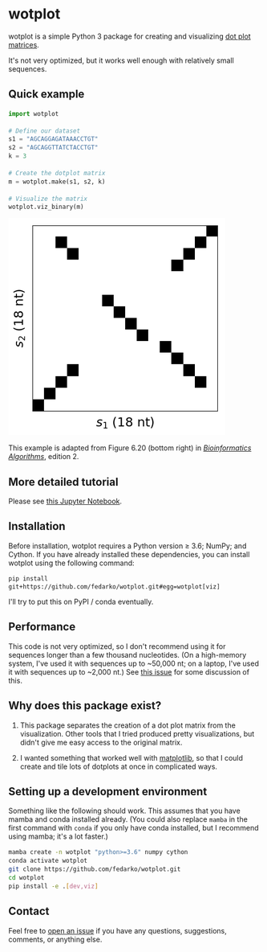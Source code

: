# wotplot

wotplot is a simple Python 3 package for creating and visualizing
[dot plot matrices](https://en.wikipedia.org/wiki/Dot_plot_(bioinformatics)).

It's not very optimized, but it works well enough with relatively small sequences.

## Quick example

```python
import wotplot

# Define our dataset
s1 = "AGCAGGAGATAAACCTGT"
s2 = "AGCAGGTTATCTACCTGT"
k = 3

# Create the dotplot matrix
m = wotplot.make(s1, s2, k)

# Visualize the matrix
wotplot.viz_binary(m)
```

![Output dotplot from the above example](https://github.com/fedarko/wotplot/raw/main/docs/example_dotplot.png)

This example is adapted from Figure 6.20 (bottom right) in
[_Bioinformatics Algorithms_](https://www.bioinformaticsalgorithms.org), edition 2.

## More detailed tutorial

Please see [this Jupyter Notebook](https://nbviewer.org/github/fedarko/wotplot/blob/main/docs/Tutorial.ipynb).

## Installation

Before installation, wotplot requires a Python version ≥ 3.6; NumPy; and
Cython. If you have already installed these dependencies, you can install
wotplot using the following command:

```
pip install git+https://github.com/fedarko/wotplot.git#egg=wotplot[viz]
```

I'll try to put this on PyPI / conda eventually.

## Performance

This code is not very optimized, so I don't recommend using it for sequences
longer than a few thousand nucleotides. (On a high-memory system, I've used it
with sequences up to ~50,000 nt; on a laptop, I've used it with sequences up to
~2,000 nt.) See [this issue](https://github.com/fedarko/wotplot/issues/2) for
some discussion of this.

## Why does this package exist?

1. This package separates the creation of a dot plot matrix from the visualization. Other tools that I tried produced pretty visualizations, but didn't give me easy access to the original matrix.

2. I wanted something that worked well with [matplotlib](https://matplotlib.org), so that I could create and tile lots of dotplots at once in complicated ways.

## Setting up a development environment

Something like the following should work. This assumes that you have mamba and
conda installed already. (You could also replace `mamba` in the first command
with `conda` if you only have conda installed, but I recommend using mamba;
it's a lot faster.)

```bash
mamba create -n wotplot "python>=3.6" numpy cython
conda activate wotplot
git clone https://github.com/fedarko/wotplot.git
cd wotplot
pip install -e .[dev,viz]
```

## Contact

Feel free to [open an issue](https://github.com/fedarko/wotplot/issues) if you
have any questions, suggestions, comments, or anything else.
